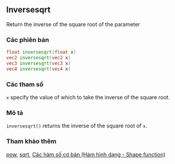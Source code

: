 ## Inversesqrt
Return the inverse of the square root of the parameter

### Các phiên bản
```glsl
float inversesqrt(float x)  
vec2 inversesqrt(vec2 x)  
vec3 inversesqrt(vec3 x)  
vec4 inversesqrt(vec4 x)
```

### Các tham số
```x``` specify the value of which to take the inverse of the square root.

### Mô tả
```inversesqrt()``` returns the inverse of the square root of  ```x```.

<div class="simpleFunction" data="y = inversesqrt(x); "></div>

### Tham khảo thêm

[pow](/glossary/?lan=vi&search=pow), [sqrt](/glossary/?lan=vi&search=sqrt), [Các hàm số cơ bản (Hàm hình dạng - Shape function)](/05/?lan=vi)
